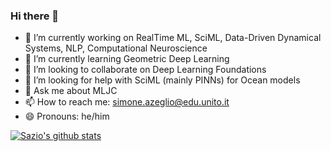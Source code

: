 ### Hi there 👋

- 🔭 I’m currently working on RealTime ML, SciML, Data-Driven Dynamical Systems, NLP, Computational Neuroscience
- 🌱 I’m currently learning Geometric Deep Learning
- 👯 I’m looking to collaborate on Deep Learning Foundations
- 🤔 I’m looking for help with SciML (mainly PINNs) for Ocean models 
- 💬 Ask me about MLJC
- 📫 How to reach me: simone.azeglio@edu.unito.it
- 😄 Pronouns: he/him

[![Sazio's github stats](https://github-readme-stats.vercel.app/api?username=sazio&count_private=true&show_icons=true&theme=graywhite&&hide=issues)](https://github.com/sazio) 

